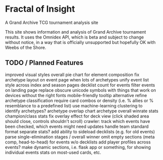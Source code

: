 # Fractal of Insight
A Grand Archive TCG tournament analysis site

This site shows information and analysis of Grand Archive tournament results. It uses the Omnidex API, which is beta and subject to change without notice, in a way that is officially unsupported but hopefully OK with Weebs of the Shore.

## TODO / Planned Features

improved visual styles overall
    pie chart for element composition
    fix archetype layout on event page when lots of archetypes
    unify event list style across index and season pages
decklist count for events
filter events on landing page
replace obscure unicode symbols with things that work on devices without the right fonts
mobile-friendly tooltip alternative
refine archetype classification
    require card combos or density (i.e. % allies or % resemblance to a predefined list)
    use machine-learning clustering to identify archetypes?
archetype overlap chart
archetype overall winrate stats
champion/class stats
fix overlay effect for deck view (click shaded area should close, controls shouldn't scroll)
crawler: track which events have been checked, which events might need updates
handle team standard format
    separate stats?
add ability to sideload decklists (e.g. for old events)
parse single-elimination stages / overall winner
omit empty sections (meta comp, head-to-head) for events w/o decklists
add player profiles across events?
make dynamic sections, i.e. flask app or something, for showing individual events
stats on most-used cards, etc.
